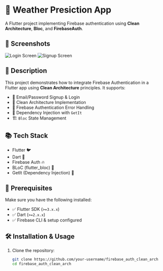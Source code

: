 # 🚀  Weather Presiction App

A Flutter project implementing Firebase authentication using **Clean Architecture**, **Bloc**, and **FirebaseAuth**.

## 📸 Screenshots
![Login Screen](screenshots/login.png)
![Signup Screen](screenshots/signup.png)

## 📜 Description
This project demonstrates how to integrate Firebase Authentication in a Flutter app using **Clean Architecture** principles. It supports:
- 📧 Email/Password Signup & Login
- 🎨 Clean Architecture Implementation
- 🔐 Firebase Authentication Error Handling
- 🧩 Dependency Injection with `GetIt`
- 🏗️ `Bloc` State Management

## 📚 Tech Stack
- Flutter 🐦
- Dart 🎯
- Firebase Auth 🔥
- BLoC (flutter_bloc) 🔄
- GetIt (Dependency Injection) 💉

## 🚀 Prerequisites
Make sure you have the following installed:
- ✅ Flutter SDK (`>=3.x.x`)
- ✅ Dart (`>=2.x.x`)
- ✅ Firebase CLI & setup configured

## 🛠️ Installation & Usage
1. Clone the repository:
   ```bash
   git clone https://github.com/your-username/firebase_auth_clean_arch.git
   cd firebase_auth_clean_arch
